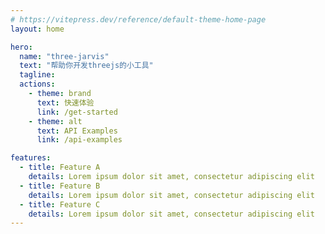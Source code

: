 ```yaml
---
# https://vitepress.dev/reference/default-theme-home-page
layout: home

hero:
  name: "three-jarvis"
  text: "帮助你开发threejs的小工具"
  tagline: 
  actions:
    - theme: brand
      text: 快速体验 
      link: /get-started
    - theme: alt
      text: API Examples
      link: /api-examples

features:
  - title: Feature A
    details: Lorem ipsum dolor sit amet, consectetur adipiscing elit
  - title: Feature B
    details: Lorem ipsum dolor sit amet, consectetur adipiscing elit
  - title: Feature C
    details: Lorem ipsum dolor sit amet, consectetur adipiscing elit
---
```


